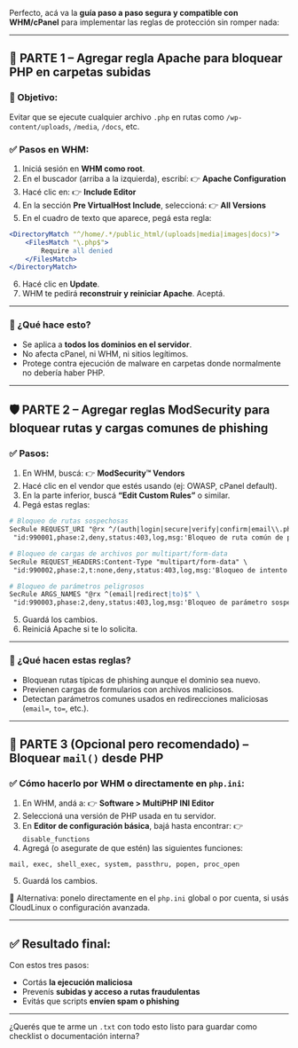 Perfecto, acá va la **guía paso a paso segura y compatible con WHM/cPanel** para implementar las reglas de protección sin romper nada:

---

## 🧱 PARTE 1 – Agregar regla Apache para **bloquear PHP en carpetas subidas**

### 🔐 Objetivo:

Evitar que se ejecute cualquier archivo `.php` en rutas como `/wp-content/uploads`, `/media`, `/docs`, etc.

### ✅ Pasos en WHM:

1. Iniciá sesión en **WHM como root**.
2. En el buscador (arriba a la izquierda), escribí:
   👉 **Apache Configuration**
3. Hacé clic en:
   👉 **Include Editor**
4. En la sección **Pre VirtualHost Include**, seleccioná:
   👉 **All Versions**
5. En el cuadro de texto que aparece, pegá esta regla:

```apache
<DirectoryMatch "^/home/.*/public_html/(uploads|media|images|docs)">
    <FilesMatch "\.php$">
        Require all denied
    </FilesMatch>
</DirectoryMatch>
```

6. Hacé clic en **Update**.
7. WHM te pedirá **reconstruir y reiniciar Apache**. Aceptá.

---

### 🧠 ¿Qué hace esto?

* Se aplica a **todos los dominios en el servidor**.
* No afecta cPanel, ni WHM, ni sitios legítimos.
* Protege contra ejecución de malware en carpetas donde normalmente no debería haber PHP.

---

## 🛡️ PARTE 2 – Agregar reglas ModSecurity para bloquear rutas y cargas comunes de phishing

### ✅ Pasos:

1. En WHM, buscá:
   👉 **ModSecurity™ Vendors**
2. Hacé clic en el vendor que estés usando (ej: OWASP, cPanel default).
3. En la parte inferior, buscá **“Edit Custom Rules”** o similar.
4. Pegá estas reglas:

```apache
# Bloqueo de rutas sospechosas
SecRule REQUEST_URI "@rx ^/(auth|login|secure|verify|confirm|email\\.php|index2\\.php|_1\\.html)" \
 "id:990001,phase:2,deny,status:403,log,msg:'Bloqueo de ruta común de phishing detectada'"

# Bloqueo de cargas de archivos por multipart/form-data
SecRule REQUEST_HEADERS:Content-Type "multipart/form-data" \
 "id:990002,phase:2,t:none,deny,status:403,log,msg:'Bloqueo de intento de subida de archivo sospechoso'"

# Bloqueo de parámetros peligrosos
SecRule ARGS_NAMES "@rx ^(email|redirect|to)$" \
 "id:990003,phase:2,deny,status:403,log,msg:'Bloqueo de parámetro sospechoso en formulario'"
```

5. Guardá los cambios.
6. Reiniciá Apache si te lo solicita.

---

### 🧠 ¿Qué hacen estas reglas?

* Bloquean rutas típicas de phishing aunque el dominio sea nuevo.
* Previenen cargas de formularios con archivos maliciosos.
* Detectan parámetros comunes usados en redirecciones maliciosas (`email=`, `to=`, etc.).

---

## 🔧 PARTE 3 (Opcional pero recomendado) – Bloquear `mail()` desde PHP

### ✅ Cómo hacerlo por WHM o directamente en `php.ini`:

1. En WHM, andá a:
   👉 **Software > MultiPHP INI Editor**
2. Seleccioná una versión de PHP usada en tu servidor.
3. En **Editor de configuración básica**, bajá hasta encontrar:
   👉 `disable_functions`
4. Agregá (o asegurate de que estén) las siguientes funciones:

```
mail, exec, shell_exec, system, passthru, popen, proc_open
```

5. Guardá los cambios.

📌 Alternativa: ponelo directamente en el `php.ini` global o por cuenta, si usás CloudLinux o configuración avanzada.

---

## ✅ Resultado final:

Con estos tres pasos:

* Cortás **la ejecución maliciosa**
* Prevenís **subidas y acceso a rutas fraudulentas**
* Evitás que scripts **envíen spam o phishing**

---

¿Querés que te arme un `.txt` con todo esto listo para guardar como checklist o documentación interna?
